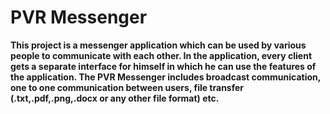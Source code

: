 # PVR Messenger
**This project is a messenger application which can be used by various people to communicate with each other. In the application, every client gets a separate interface for himself in which he can use the features of the application. The PVR Messenger includes broadcast communication, one to one communication between users, file transfer (.txt,.pdf,.png,.docx or any other file format) etc.**
